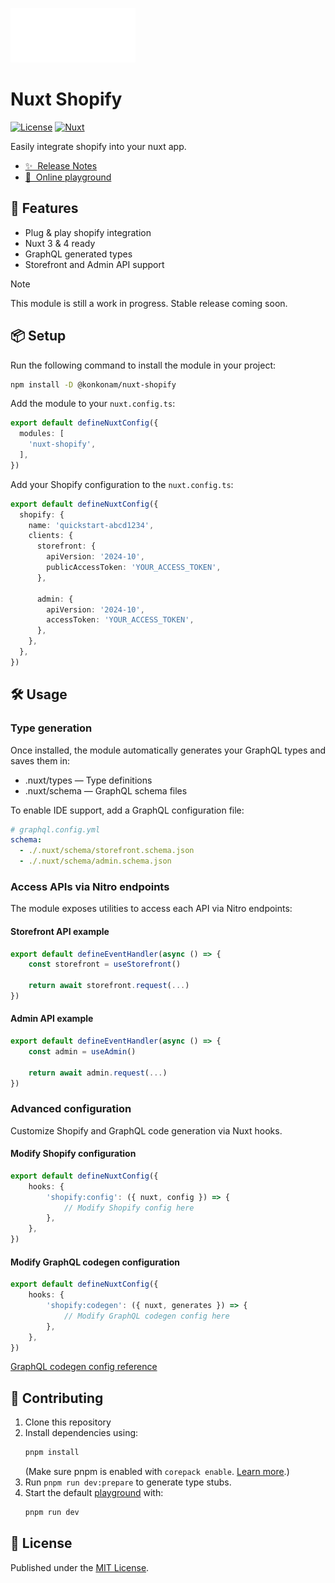 ![nuxt-shopify](https://raw.githubusercontent.com/konkonam/nuxt-shopify/refs/heads/main/docs/.vitepress/assets/img/logo-small.png)

# Nuxt Shopify

[![License][license-src]][license-href]
[![Nuxt][nuxt-src]][nuxt-href]

Easily integrate shopify into your nuxt app.

- [✨ &nbsp;Release Notes](https://github.com/konkonam/nuxt-shopify/tree/main/CHANGELOG.md)
- [🏀 &nbsp;Online playground](https://stackblitz.com/github/konkonam/nuxt-shopify?file=playgrounds%2Fplayground%2Fnuxt.config.ts)

## 🚀 Features

- Plug & play shopify integration
- Nuxt 3 & 4 ready
- GraphQL generated types
- Storefront and Admin API support

> [!NOTE]
> This module is still a work in progress. Stable release coming soon.

## 📦 Setup

Run the following command to install the module in your project:

```bash
npm install -D @konkonam/nuxt-shopify
```

Add the module to your `nuxt.config.ts`:

```ts
export default defineNuxtConfig({
  modules: [
    'nuxt-shopify',
  ],
})
```

Add your Shopify configuration to the `nuxt.config.ts`:

```ts
export default defineNuxtConfig({
  shopify: {
    name: 'quickstart-abcd1234',
    clients: {
      storefront: {
        apiVersion: '2024-10',
        publicAccessToken: 'YOUR_ACCESS_TOKEN',
      },

      admin: {
        apiVersion: '2024-10',
        accessToken: 'YOUR_ACCESS_TOKEN',
      },
    },
  },
})
```

## 🛠️ Usage

### Type generation

Once installed, the module automatically generates your GraphQL types and saves them in:
- .nuxt/types — Type definitions
- .nuxt/schema — GraphQL schema files

To enable IDE support, add a GraphQL configuration file:

```yaml
# graphql.config.yml
schema:
  - ./.nuxt/schema/storefront.schema.json
  - ./.nuxt/schema/admin.schema.json
```

### Access APIs via Nitro endpoints

The module exposes utilities to access each API via Nitro endpoints:

#### Storefront API example

```typescript
export default defineEventHandler(async () => {
    const storefront = useStorefront()

    return await storefront.request(...)
})
```

#### Admin API example

```typescript
export default defineEventHandler(async () => {
    const admin = useAdmin()

    return await admin.request(...)
})
```

### Advanced configuration

Customize Shopify and GraphQL code generation via Nuxt hooks.

#### Modify Shopify configuration

```typescript
export default defineNuxtConfig({
    hooks: {
        'shopify:config': ({ nuxt, config }) => {
            // Modify Shopify config here
        },
    },
})
```

#### Modify GraphQL codegen configuration

```typescript
export default defineNuxtConfig({
    hooks: {
        'shopify:codegen': ({ nuxt, generates }) => {
            // Modify GraphQL codegen config here
        },
    },
})
```

[GraphQL codegen config reference](https://the-guild.dev/graphql/codegen/docs/config-reference/codegen-config)

## 🤝 Contributing

1. Clone this repository
2. Install dependencies using:
    ```bash
    pnpm install
    ```
    (Make sure pnpm is enabled with `corepack enable`. [Learn more](https://pnpm.io/installation#using-corepack).)
3. Run `pnpm run dev:prepare` to generate type stubs.
4. Start the default [playground](https://github.com/konkonam/nuxt-shopify/tree/main/playgrounds/playground) with:
    ```bash
   pnpm run dev
    ```

## 📜 License

Published under the [MIT License](https://github.com/konkonam/nuxt-shopify/tree/main/LICENSE).

[license-src]: https://img.shields.io/github/license/konkonam/nuxt-shopify.svg?style=flat&colorA=18181B&colorB=28CF8D
[license-href]: https://github.com/konkonam/nuxt-shopify/tree/main/LICENSE

[nuxt-src]: https://img.shields.io/badge/Nuxt-18181B?logo=nuxt.js
[nuxt-href]: https://nuxt.com